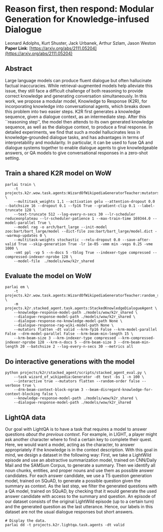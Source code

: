 # Reason first, then respond: Modular Generation for Knowledge-infused Dialogue
Leonard Adolphs, Kurt Shuster, Jack Urbanek, Arthur Szlam, Jason Weston
<b>Paper Link</b>: [https://arxiv.org/abs/2111.05204](https://arxiv.org/abs/2111.05204)

## Abstract
Large language models can produce fluent dialogue but often hallucinate factual inaccuracies. While retrieval-augmented models help alleviate this issue, they still face a difficult challenge of both reasoning to provide correct knowledge and generating conversation simultaneously. In this work, we propose a modular model, Knowledge to Response (K2R), for incorporating knowledge into conversational agents, which breaks down this problem into two easier steps. K2R first generates a knowledge sequence, given a dialogue context, as an intermediate step. After this ``reasoning step'', the model then attends to its own generated knowledge sequence, as well as the dialogue context, to produce a final response. In detailed experiments, we find that such a model hallucinates less in knowledge-grounded dialogue tasks,  and has advantages in terms
of interpretability and modularity.
In particular, it can be used to fuse QA and dialogue systems together to enable dialogue agents to give knowledgeable answers, or QA models to give conversational responses in a zero-shot setting.


## Train a shared K2R model on WoW
```
parlai train \
    -t projects.k2r.wow.task.agents:WizardOfWikipediaGeneratorTeacher:mutators=flatten+wow_checked_sentence_as_label,projects.k2r.wow.task.agents:WizardOfWikipediaGeneratorTeacher:mutators=flatten+wow_add_checked_sentence_to_input \
    --multitask_weights 1,1 --activation gelu --attention-dropout 0.0 --batchsize 16 --dropout 0.1 --fp16 True --gradient-clip 0.1 --label-truncate 128 \
    --text-truncate 512 --log-every-n-secs 30 --lr-scheduler reduceonplateau --lr-scheduler-patience 1 --max-train-time 169344.0 --model-parallel True \
    --model rag -o arch/bart_large --init-model zoo:bart/bart_large/model --dict-file zoo:bart/bart_large/model.dict --warmup-updates 0 \
    --multitask-weights stochastic --relu-dropout 0.0 --save-after-valid True --skip-generation True -lr 1e-05 -vmm min -veps 0.25 -vme 1000 \
    -vmt ppl -vp 5 --n-docs 5 -tblog True --indexer-type compressed --compressed-indexer-nprobe 128 \
    --model-file  ./models/wow/k2r_shared
```

## Evaluate the model on WoW
```
parlai em \
    -t projects.k2r.wow.task.agents:WizardOfWikipediaGeneratorTeacher:random_split \
    -m projects.k2r.stacked_agent.task.agents:StackedKnowledgeDialogueAgent \
    --knowledge-response-model-path ./models/wow/k2r_shared \
    --dialogue-response-model-path ./models/wow/k2r_shared \
    --dialogue-response-no-knowledge-model-path None \
    --dialogue-response-rag-wiki-model-path None \
    --mutators flatten -dt valid --krm-fp16 False --krm-model-parallel False --drm-model-parallel False --krm-beam-min-length 15 \
    --krm-beam-size 3 --krm-indexer-type compressed --krm-compressed-indexer-nprobe 128 --krm-n-docs 5 --drm-beam-size 3 --drm-beam-min-length 20 --batchsize 2 --log-every-n-secs 30 --metrics all
```

## Do interactive generations with the model
```
python projects/k2r/stacked_agent/scripts/stacked_agent_eval.py \
    --task wizard_of_wikipedia:Generator -dt test -bs 1 -n 100 \
    --interactive true --mutators flatten --random-order false --verbose true \
    --drm-beam-context-block-ngram 3 --beam-disregard-knowledge-for-context-blocking false \
    --knowledge-response-model-path ./models/wow/k2r_shared \
    --dialogue-response-model-path ./models/wow/k2r_shared
```

## LightQA data
Our goal with LightQA is to have a task that requires a model to answer questions *about the previous context*. For example, in LIGHT, a player might ask another character where to find a certain key to complete their quest. Here, we would want a model, acting as the character, to answer appropriately if the knowledge is in the context description. With this goal in mind, we design a dataset in the following way: First, we take a LightWild episode and use an abstractive summarization model, trained on CNN/Daily Mail and the SAMSum Corpus, to generate a summary. Then we identify all noun chunks, entities, and proper nouns and use them as possible answer candidates. For each answer candidate, we use a T5 question generation model, trained on SQuAD, to generate a possible question given the summary as context. As the last step, we filter the generated questions with a QA model, trained on SQuAD, by checking that it would generate the used answer candidate with access to the summary and question. An episode of our dataset consists of the original LightWild episode (up to a certain turn) and the generated question as the last utterance. Hence, our labels in this dataset are not the usual dialogue responses but short answers.
```
# Display the data.
parlai dd -t projects.k2r.lightqa.task.agents -dt valid
```

